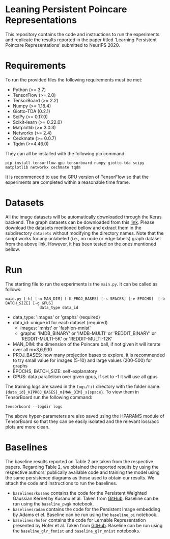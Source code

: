 # Leaning Persistent Poincare Representations
This repository contains the code and instructions to run the experiments and replicate the results reported in the paper titled 'Learning Persistent Poincare Representations' submitted to NeurIPS 2020.

# Requirements 
To run the provided files the following requirements must be met:

* Python (>= 3.7)
* TensorFlow (>= 2.0) 
* TensorBoard (>= 2.2)
* Numpy (>= 1.18.4)
* Giotto-TDA (0.2.1)
* SciPy (>= 0.17.0)
* Scikit-learn (>= 0.22.0)
* Matplotlib (>= 3.0.3)
* Networkx (>= 2.4)
* Ceckmate (>= 0.0.7)
* Tqdm (>=4.46.0)

They can all be installed with the following pip command:
```
pip install tensorflow-gpu tensorboard numpy giotto-tda scipy matplotlib networkx cechmate tqdm
```
It is recommenced to use the GPU version of TensorFlow so that the experiments are completed within a reasonable time frame.
# Datasets
All the image datasets will be automatically downloaded through the Keras backend. The graph datasets can be downloaded from this [link](https://ls11-www.cs.tu-dortmund.de/staff/morris/graphkerneldatasets). Please download the datasets mentioned bellow and extract them in the subdirectory ``datasets`` without modifying the directory names. 
Note that the script works for any unlabeled (i.e., no node or edge labels) graph dataset from the above link.
However, it has been tested on the ones mentioned bellow. 
# Run  
The starting file to run the experiments is the ``main.py``. It can be called as follows:

```
main.py [-h] [-m MAN_DIM] [-K PROJ_BASES] [-s SPACES] [-e EPOCHS]  [-b BATCH_SIZE] [-g GPUS]
               data_type data_id 
```
* data_type: 'images' or 'graphs' (required) 
* data_id: unique id for each dataset (required)
    * images: 'mnist' or 'fashion-mnist'
    * graphs: 'IMDB_BINARY' or 'IMDB-MULTI' or 'REDDIT_BINARY' or 'REDDIT-MULTI-5K' or 'REDDIT-MULTI-12K'
* MAN_DIM: the dimension of the Poincare ball, if not given it will iterate over all m=3,6,9,10
* PROJ_BASES: how many projection bases to explore, it is recommended to try small value for images (5-10) and large values (200-500) for graphs
* EPOCHS, BATCH_SIZE: self-explanatory
* GPUS: data parallelism over given gpus, if set to -1 it will use all gpus

The training logs are saved in the ``logs/fit`` directory with the folder name: ``{data_id}_K{PROJ_BASES}_m{MAN_DIM}_s{space}``. To view them in TensorBoard run the following command:
```
tensorboard --logdir logs
```
The above hyper-parameters are also saved using the HPARAMS module of TensorBoard so that they can be easily isolated and the relevant loss/acc plots are more clean. 
# Baselines
The baseline results reported on Table 2 are taken from the respective papers. Regarding Table 2, we obtained the reported results by using the respective authors' publically available code and training the model using the same persistence diagrams as those used to obtain our results. We attach the code and instructions to run the baselines.
* ``baselines/kusano`` contains the code for the Persistent Weighted Gaussian Kernel by Kusano et al. Taken from [GitHub](https://github.com/genki-kusano/gram_matrix/tree/master/). Baseline can be run using the ``baseline_pwgk`` notebook.
* ``baselines/adam`` contains the code for the Persistent Image embedding by Adams et el. Baseline can be run using the ``baseline_pi`` notebook.
* ``baselines/hofer`` contains the code for Lernable Representation presented by Hofer et al. Taken from [GitHub](https://github.com/c-hofer/jmlr_2019). Baseline can be run using the ``baseline_glr_fmnist`` and ``baseline_glr_mnist`` notebooks.
